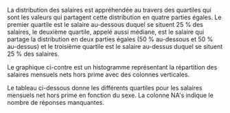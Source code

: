
La distribution des salaires est appréhendée au travers des quartiles qui sont les valeurs qui partagent cette distribution en quatre parties égales.
Le premier quartile est le salaire au-dessous duquel se situent 25 % des salaires, le deuxième quartile, appelé aussi médiane, est le salaire qui partage la distribution en deux parties égales (50 % au-dessous et 50 % au-dessus) et le troisième quartile est le salaire au-dessus duquel se situent 25 % des salaires.

Le graphique ci-contre est un histogramme représentant la répartition des salaires mensuels nets hors prime avec des colonnes verticales.

Le tableau ci-dessous donne les différents quartiles pour les salaires mensuels net hors prime en fonction du sexe. La colonne NA's indique le nombre de réponses manquantes.
